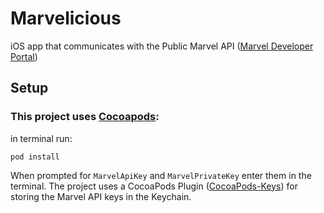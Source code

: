 # Marvelicious

iOS app that communicates with the Public Marvel API ([Marvel Developer Portal](https://developer.marvel.com))

## Setup

### This project uses [Cocoapods](http://cocoapods.org):

in terminal run: 

```
pod install
```
When prompted for `MarvelApiKey` and `MarvelPrivateKey` enter them in the terminal. 
The project uses a CocoaPods Plugin ([CocoaPods-Keys](https://guides.cocoapods.org/plugins/environment-vars.html)) for storing the Marvel API keys in the Keychain.
